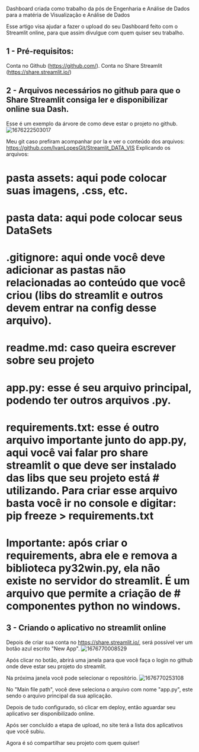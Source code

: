 Dashboard criada como trabalho da pós de Engenharia e Análise de Dados para a matéria de Visualização e Análise de Dados

Esse artigo visa ajudar a fazer o upload do seu Dashboard feito com o Streamlit online, para que assim divulgue com quem quiser seu trabalho.

## 1 - Pré-requisitos: 

Conta no Github (https://github.com/).
Conta no Share Streamlit (https://share.streamlit.io/)

## 2 - Arquivos necessários no github para que o Share Streamlit consiga ler e disponibilizar online sua Dash.

Esse é um exemplo da árvore de como deve estar o projeto no github.
![1676222503017](https://user-images.githubusercontent.com/5480615/219966494-ee71523b-5060-4f61-b9b6-8f1b9fced8d4.png)

Meu git caso prefiram acompanhar por la e ver o conteúdo dos arquivos: https://github.com/IvanLopesGit/Streamlit_DATA_VIS
Explicando os arquivos:

# pasta assets: aqui pode colocar suas imagens, .css, etc.
# pasta data: aqui pode colocar seus DataSets
# .gitignore: aqui onde você deve adicionar as pastas não relacionadas ao conteúdo que você criou (libs do streamlit e outros devem entrar na config desse arquivo).
# readme.md: caso queira escrever sobre seu projeto
# app.py: esse é seu arquivo principal, podendo ter outros arquivos .py.
# requirements.txt: esse é outro arquivo importante junto do app.py, aqui você vai falar pro share streamlit o que deve ser instalado das libs que seu projeto está # utilizando. Para criar esse arquivo basta você ir no console e digitar: pip freeze > requirements.txt
# Importante: após criar o requirements, abra ele e remova a biblioteca py32win.py, ela não existe no servidor do streamlit. É um arquivo que permite a criação de # componentes python no windows.

## 3 - Criando o aplicativo no streamlit online

Depois de criar sua conta no https://share.streamlit.io/, será possível ver um botão azul escrito "New App".
![1676770008529](https://user-images.githubusercontent.com/5480615/219966568-ed900e2b-b0eb-40fb-a673-8b9a4b63f325.png)

Após clicar no botão, abrirá uma janela para que você faça o login no github onde deve estar seu projeto do streamlit.

Na próxima janela você pode selecionar o repositório.
![1676770253108](https://user-images.githubusercontent.com/5480615/219966614-fbf2f398-8f49-43cb-97ce-3bed2468b0e3.png)

No "Main file path", você deve seleciona o arquivo com nome "app.py", este sendo o arquivo principal da sua aplicação.

Depois de tudo configurado, só clicar em deploy, então aguardar seu aplicativo ser disponibilizado online. 

Após ser concluído a etapa de upload, no site terá a lista dos aplicativos que você subiu.

Agora é só compartilhar seu projeto com quem quiser!
